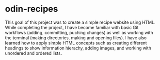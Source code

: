 # odin-recipes
This goal of this project was to create a simple recipe website using HTML. While completing the project, I have become familiar with basic Git workflows (adding, committing, puching changes) as well as working with the terminal (making directories, making and opening files). I have also learned how to apply simple HTML concepts such as creating different headings to show information hierachy, adding images, and working with unordered and ordered lists. 